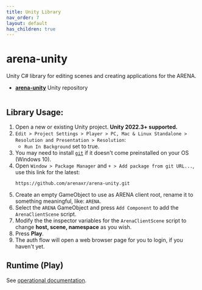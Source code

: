 ```yaml
---
title: Unity Library
nav_order: 7
layout: default
has_children: true
---
```


# arena-unity
Unity C# library for editing scenes and creating applications for the ARENA.
- [**arena-unity**](https://github.com/arenaxr/arena-unity) Unity repository

<img alt="" src="/assets/img/unity/arena-unity-demo.gif">

## Library Usage:
1. Open a new or existing Unity project. **Unity 2022.3+ supported.**
1. `Edit > Project Settings > Player > PC, Mac & Linux Standalone > Resolution and Presentation > Resolution`:
    - `Run In Background` set to true.
1. You may need to install [`git`](https://git-scm.com/) if it doesn't come preinstalled on your OS (Windows 10).
1. Open `Window > Package Manager` and `+ > Add package from git URL...`, use this link for the latest:
    ```
    https://github.com/arenaxr/arena-unity.git
    ```
1. Create an empty GameObject to use as ARENA client root, rename it to something meaningful, like: `ARENA`.
1. Select the `ARENA` GameObject and press `Add Component` to add the `ArenaClientScene` script.
1. Modify the the inspector variables for the `ArenaClientScene` script to change **host, scene, namespace** as you wish.
1. Press **Play**.
1. The auth flow will open a web browser page for you to login, if you haven't yet.

## Runtime (Play)
See [operational documentation](/content/unity/runtime).
